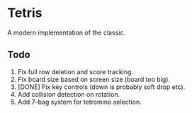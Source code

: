 # Tetris
A modern implementation of the classic.


## Todo
1. Fix full row deletion and score tracking.
2. Fix board size based on screen size (board too big).
3. [DONE] Fix key controls (down is probably soft drop etc).
4. Add collision detection on rotation.
5. Add 7-bag system for tetromino selection.